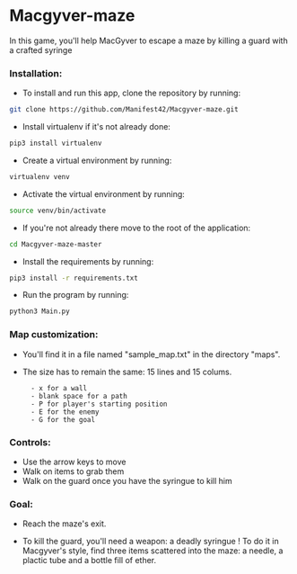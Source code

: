 # Macgyver-maze

In this game, you'll help MacGyver to escape a maze by killing a guard with a crafted syringe

### Installation:

- To install and run this app, clone the repository by running:
```bash
git clone https://github.com/Manifest42/Macgyver-maze.git
```
    
- Install virtualenv if it's not already done:
```bash
pip3 install virtualenv
```
- Create a virtual environment by running:
```bash
virtualenv venv
```
- Activate the virtual environment by running:
```bash
source venv/bin/activate
```
- If you're not already there move to the root of the application:
```bash
cd Macgyver-maze-master
``` 
- Install the requirements by running:
```bash
pip3 install -r requirements.txt
```
- Run the program by running:
```bash
python3 Main.py
```

### Map customization:

- You'll find it in a file named "sample_map.txt" in the directory "maps".

- The size has to remain the same: 15 lines and 15 colums.

        - x for a wall
        - blank space for a path
        - P for player's starting position
        - E for the enemy
        - G for the goal
   
### Controls:

- Use the arrow keys to move
- Walk on items to grab them
- Walk on the guard once you have the syringue to kill him

### Goal:

- Reach the maze's exit.
     
- To kill the guard, you'll need a weapon: a deadly syringue ! To do it in Macgyver's style, find three items scattered into the maze: a needle, a plactic tube and a bottle fill of ether.
